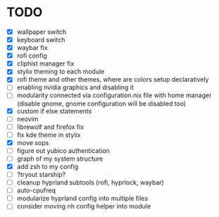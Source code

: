 # TODO

- [x] wallpaper switch
- [x] keyboard switch
- [x] waybar fix
- [x] rofi config
- [x] cliphist manager fix
- [x] stylix theming to each module
- [x] rofi theme and other themes, where are colors setup declaratively
- [ ] enabling nvidia graphics and disabling it
- [ ] modularity connected via configuration.nix file with home manager (disable gnome, gnome configuration will be disabled too)
- [x] custom if else statements
- [ ] neovim
- [ ] librewolf and firefox fix
- [ ] fix kde theme in stylix
- [x] move sops
- [ ] figure out yubico authentication
- [ ] graph of my system structure
- [x] add zsh to my config
- [ ] ?tryout starship?
- [ ] cleanup hyprland subtools (rofi, hyprlock, waybar)
- [ ] auto-cpufreq
- [ ] modularize hyprland config into multiple files
- [ ] consider moving nh config helper into module
